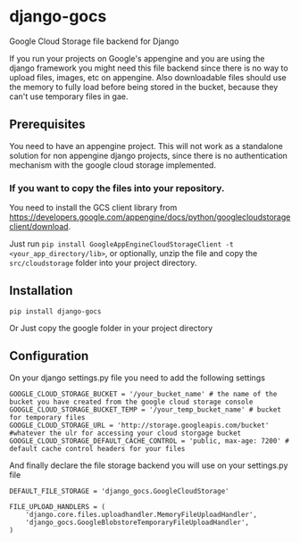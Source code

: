 django-gocs
===========================

Google Cloud Storage file backend for Django

If you run your projects on Google's appengine and you are using the django framework you might need this
file backend since there is no way to upload files, images, etc on appengine.
Also downloadable files should use the memory to fully load before being stored in the bucket, because they
can't use temporary files in gae.

Prerequisites
-------------

You need to have an appengine project. This will not work as a standalone solution for non appengine django projects, since there is no authentication mechanism with the google cloud storage implemented.


### If you want to copy the files into your repository.

You need to install the GCS client library from
https://developers.google.com/appengine/docs/python/googlecloudstorageclient/download.

Just run `pip install GoogleAppEngineCloudStorageClient -t <your_app_directory/lib>`, or optionally, unzip the file and copy the `src/cloudstorage` folder into your project directory.

Installation
-------------

```
pip install django-gocs
```

Or Just copy the google folder in your project directory

Configuration
-------------

On your django settings.py file you need to add the following settings

    GOOGLE_CLOUD_STORAGE_BUCKET = '/your_bucket_name' # the name of the bucket you have created from the google cloud storage console
    GOOGLE_CLOUD_STORAGE_BUCKET_TEMP = '/your_temp_bucket_name' # bucket for temporary files
    GOOGLE_CLOUD_STORAGE_URL = 'http://storage.googleapis.com/bucket' #whatever the ulr for accessing your cloud storgage bucket
    GOOGLE_CLOUD_STORAGE_DEFAULT_CACHE_CONTROL = 'public, max-age: 7200' # default cache control headers for your files

And finally declare the file storage backend you will use on your settings.py file

    DEFAULT_FILE_STORAGE = 'django_gocs.GoogleCloudStorage'

    FILE_UPLOAD_HANDLERS = (
        'django.core.files.uploadhandler.MemoryFileUploadHandler',
        'django_gocs.GoogleBlobstoreTemporaryFileUploadHandler',
    )

